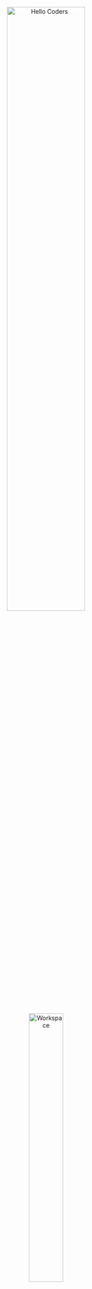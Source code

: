 <div align="center" width="50">

<img src="https://github.com/SP-XD/SP-XD/blob/main/images/hellocoders_rounded.gif?raw=true" alt="Hello Coders" width="60%"/> <br>
<img src="https://github.com/SP-XD/SP-XD/blob/main/images/dev-working_rounded.gif?raw=true" alt="Workspace"  width="40%"/><br> 

# 👋 Hi, I'm Mostafa Mousa Suleiman  
### 🚀 AI Engineer | Machine Learning & Deep Learning Enthusiast  

</div>

---

![Profile Views](https://komarev.com/ghpvc/?username=MostafaMousa&style=flat&color=blue&label=PROFILE+VIEWS)
[![telegram badge](https://img.shields.io/badge/MostafaMousa-grey?style=flat&logo=telegram)](https://t.me/yourTelegramLink)  
[![linkedin badge](https://img.shields.io/badge/LinkedIn-blue?style=flat&logo=linkedin)](https://www.linkedin.com/in/yourlinkedin)  
[![gmail badge](https://img.shields.io/badge/Email-D14836?style=flat&logo=gmail&logoColor=white)](mailto:yourmail@gmail.com)  

---

## 🛠️ Tools & Technologies I Use

![Python](https://img.shields.io/badge/Python-FFD43B?style=flat&logo=python&logoColor=darkgreen)
![TensorFlow](https://img.shields.io/badge/TensorFlow-FF6F00?style=flat&logo=tensorflow&logoColor=white)
![PyTorch](https://img.shields.io/badge/PyTorch-EE4C2C?style=flat&logo=pytorch&logoColor=white)
![Scikit-learn](https://img.shields.io/badge/scikit--learn-F7931E?style=flat&logo=scikitlearn&logoColor=white)
![Pandas](https://img.shields.io/badge/pandas-150458?style=flat&logo=pandas&logoColor=white)
![Numpy](https://img.shields.io/badge/numpy-013243?style=flat&logo=numpy&logoColor=white)
![SQL](https://img.shields.io/badge/SQL-336791?style=flat&logo=postgresql&logoColor=white)
![Git](https://img.shields.io/badge/GIT-E44C30?style=flat&logo=git&logoColor=white)
![Linux](https://img.shields.io/badge/Linux-FCC624?style=flat&logo=linux&logoColor=black)
![Docker](https://img.shields.io/badge/Docker-2496ED?style=flat&logo=docker&logoColor=white)
![VSCode](https://img.shields.io/badge/Visual_Studio_Code-0078D4?style=flat&logo=visual%20studio%20code&logoColor=white)
![Figma](https://img.shields.io/badge/Figma-F24E1E?style=flat&logo=figma&logoColor=white)

```python
# About Me
class MostafaMousa:
    role = "AI Engineer"
    skills = ["Machine Learning", "Deep Learning", "Computer Vision", "NLP"]
    tools  = ["Python", "TensorFlow", "PyTorch", "Docker", "Linux"]
    
    def say_hi(self):
        print("Thanks for visiting my profile! 🚀")
